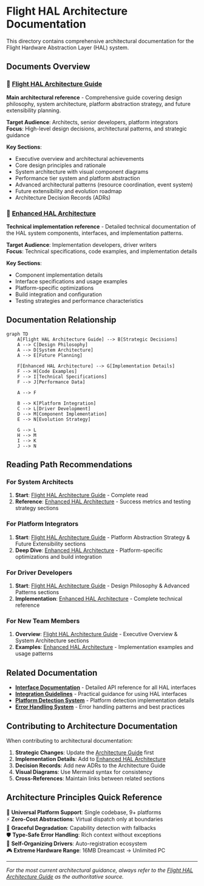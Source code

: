 # Flight HAL Architecture Documentation

This directory contains comprehensive architectural documentation for the Flight Hardware Abstraction Layer (HAL) system.

## Documents Overview

### 📐 [Flight HAL Architecture Guide](flight_hal_architecture_guide.md)
**Main architectural reference** - Comprehensive guide covering design philosophy, system architecture, platform abstraction strategy, and future extensibility planning.

**Target Audience**: Architects, senior developers, platform integrators  
**Focus**: High-level design decisions, architectural patterns, and strategic guidance

**Key Sections**:
- Executive overview and architectural achievements
- Core design principles and rationale
- System architecture with visual component diagrams  
- Performance tier system and platform abstraction
- Advanced architectural patterns (resource coordination, event system)
- Future extensibility and evolution roadmap
- Architecture Decision Records (ADRs)

### 🔧 [Enhanced HAL Architecture](enhanced_hal_architecture.md)
**Technical implementation reference** - Detailed technical documentation of the HAL system components, interfaces, and implementation patterns.

**Target Audience**: Implementation developers, driver writers  
**Focus**: Technical specifications, code examples, and implementation details

**Key Sections**:
- Component implementation details
- Interface specifications and usage examples
- Platform-specific optimizations
- Build integration and configuration
- Testing strategies and performance characteristics

## Documentation Relationship

```mermaid
graph TD
    A[Flight HAL Architecture Guide] --> B[Strategic Decisions]
    A --> C[Design Philosophy]
    A --> D[System Architecture]
    A --> E[Future Planning]
    
    F[Enhanced HAL Architecture] --> G[Implementation Details]
    F --> H[Code Examples]
    F --> I[Technical Specifications]
    F --> J[Performance Data]
    
    A --> F
    
    B --> K[Platform Integration]
    C --> L[Driver Development]
    D --> M[Component Implementation]
    E --> N[Evolution Strategy]
    
    G --> L
    H --> M
    I --> K
    J --> N
```

## Reading Path Recommendations

### For System Architects
1. **Start**: [Flight HAL Architecture Guide](flight_hal_architecture_guide.md) - Complete read
2. **Reference**: [Enhanced HAL Architecture](enhanced_hal_architecture.md) - Success metrics and testing strategy sections

### For Platform Integrators  
1. **Start**: [Flight HAL Architecture Guide](flight_hal_architecture_guide.md) - Platform Abstraction Strategy & Future Extensibility sections
2. **Deep Dive**: [Enhanced HAL Architecture](enhanced_hal_architecture.md) - Platform-specific optimizations and build integration

### For Driver Developers
1. **Start**: [Flight HAL Architecture Guide](flight_hal_architecture_guide.md) - Design Philosophy & Advanced Patterns sections  
2. **Implementation**: [Enhanced HAL Architecture](enhanced_hal_architecture.md) - Complete technical reference

### For New Team Members
1. **Overview**: [Flight HAL Architecture Guide](flight_hal_architecture_guide.md) - Executive Overview & System Architecture sections
2. **Examples**: [Enhanced HAL Architecture](enhanced_hal_architecture.md) - Implementation examples and usage patterns

## Related Documentation

- **[Interface Documentation](../api/)** - Detailed API reference for all HAL interfaces
- **[Integration Guidelines](../integration_guidelines.md)** - Practical guidance for using HAL interfaces
- **[Platform Detection System](../platform_detection_system.md)** - Platform detection implementation details
- **[Error Handling System](../error_handling_system.md)** - Error handling patterns and best practices

## Contributing to Architecture Documentation

When contributing to architectural documentation:

1. **Strategic Changes**: Update the [Architecture Guide](flight_hal_architecture_guide.md) first
2. **Implementation Details**: Add to [Enhanced HAL Architecture](enhanced_hal_architecture.md)
3. **Decision Records**: Add new ADRs to the Architecture Guide
4. **Visual Diagrams**: Use Mermaid syntax for consistency
5. **Cross-References**: Maintain links between related sections

## Architecture Principles Quick Reference

🎯 **Universal Platform Support**: Single codebase, 9+ platforms  
⚡ **Zero-Cost Abstractions**: Virtual dispatch only at boundaries  
🔄 **Graceful Degradation**: Capability detection with fallbacks  
🛡️ **Type-Safe Error Handling**: Rich context without exceptions  
🔧 **Self-Organizing Drivers**: Auto-registration ecosystem  
🎮 **Extreme Hardware Range**: 16MB Dreamcast → Unlimited PC  

---

*For the most current architectural guidance, always refer to the [Flight HAL Architecture Guide](flight_hal_architecture_guide.md) as the authoritative source.*
